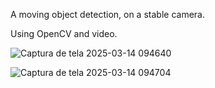 A moving object detection, on a stable camera.

Using OpenCV and video.

![Captura de tela 2025-03-14 094640](https://github.com/user-attachments/assets/51eb5faf-c288-4b26-873d-c8c06cd5c400)


![Captura de tela 2025-03-14 094704](https://github.com/user-attachments/assets/8ebe5c70-059b-40c5-920e-f0d5b65ff6c8)
